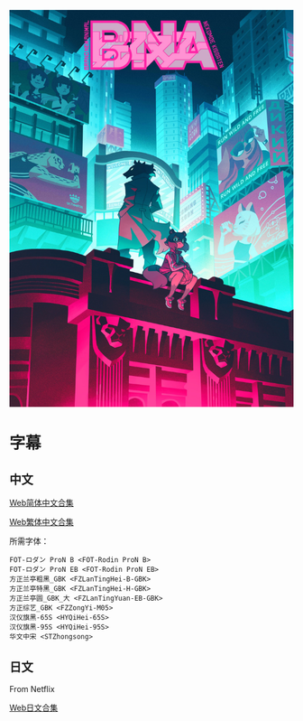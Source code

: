 ![](BNA_poster.jpg)

# 字幕

## 中文

[Web简体中文合集](https://github.com/Nekomoekissaten-SUB/Nekomoekissaten-MIR-Subs/raw/master/BNA/BNA_Web_CHS.7z)

[Web繁体中文合集](https://github.com/Nekomoekissaten-SUB/Nekomoekissaten-MIR-Subs/raw/master/BNA/BNA_Web_CHT.7z)

所需字体：
```
FOT-ロダン ProN B <FOT-Rodin ProN B>
FOT-ロダン ProN EB <FOT-Rodin ProN EB>
方正兰亭粗黑_GBK <FZLanTingHei-B-GBK>
方正兰亭特黑_GBK <FZLanTingHei-H-GBK>
方正兰亭圆_GBK_大 <FZLanTingYuan-EB-GBK>
方正综艺_GBK <FZZongYi-M05>
汉仪旗黑-65S <HYQiHei-65S>
汉仪旗黑-95S <HYQiHei-95S>
华文中宋 <STZhongsong>
```

## 日文

From Netflix

[Web日文合集](https://github.com/Nekomoekissaten-SUB/Nekomoekissaten-MIR-Subs/raw/master/BNA/BNA_Web_JPN.7z)